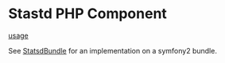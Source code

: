 # Stastd PHP Component

[usage](doc/usage.md)

See [StatsdBundle](https://github.com/M6Web/StatsdBundle) for an implementation on a symfony2 bundle.